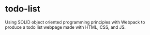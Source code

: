 # todo-list
Using SOLID object oriented programming principles with Webpack to produce a todo list webpage made with HTML, CSS, and JS.
